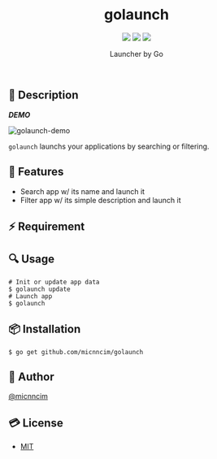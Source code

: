 <br>

<h1 align="center">golaunch</h1>

<p align="center">
  <a href="./LICENSE"><img src="https://img.shields.io/badge/license-MIT-blue.svg"/></a>
  <a href="https://travis-ci.org/micnncim/golaunch"><img src="https://travis-ci.org/micnncim/golaunch.svg?branch=master"/></a>
  <a href="https://goreportcard.com/report/github.com/micnncim/golaunch"><img src="https://goreportcard.com/badge/github.com/micnncim/golaunch"/></a>
</p>

<p align="center">
Launcher by Go
</p>

<br>

## :memo: Description

***DEMO***

![golaunch-demo](https://user-images.githubusercontent.com/21333876/38103109-6bd0cfca-33c0-11e8-9e9d-86a86165877f.gif)

`golaunch` launchs your applications by searching or filtering.

## :rocket: Features

- Search app w/ its name and launch it
- Filter app w/ its simple description and launch it

## :zap: Requirement

## :mag: Usage

```
# Init or update app data
$ golaunch update
# Launch app
$ golaunch
```

## :package: Installation

```
$ go get github.com/micnncim/golaunch
```

## :bust_in_silhouette: Author

[@micnncim](https://twitter.com/micnncim)

## :credit_card: License

- [MIT](./LICENSE)
